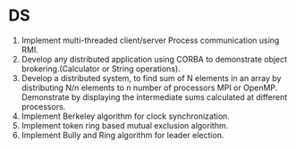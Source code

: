 # DS
1. Implement multi-threaded client/server Process communication using RMI.
2. Develop any distributed application using CORBA to demonstrate object brokering.(Calculator or String operations).
3. Develop a distributed system, to find sum of N elements in an array by distributing N/n elements to n number of processors MPI or OpenMP. Demonstrate by displaying the intermediate sums calculated at different processors.
4. Implement Berkeley algorithm for clock synchronization.
5. Implement token ring based mutual exclusion algorithm.
6. Implement Bully and Ring algorithm for leader election.
